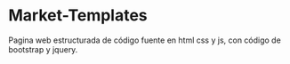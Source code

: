 # Market-Templates
Pagina web estructurada de código fuente en html css y js, con código de bootstrap y jquery.
